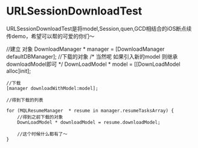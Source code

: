 # URLSessionDownloadTest
URLSessionDownloadTest是将model,Session,quen,GCD相结合的iOS断点续传demo，希望可以帮的可爱的你们～
  
  //建立 对象
   DownloadManager * manager = [DownloadManager defaultDBManager]; 
    //下载的对象
    /*
     当然呢 如果引入新的model 则继承downloadModel即可
     */
    DownLoadModel * model = [[DownLoadModel alloc]init];
    
    //下载
    [manager downloadWithModel:model];
    
    //得到下载的列表
    
    for (MQLResumeManager  * resume in manager.resumeTasksArray) {
        //得到之前下载的对象
        DownLoadModel * downloadModel = resume.downloadModel;
        
        //这个时候什么都有了～
    }
